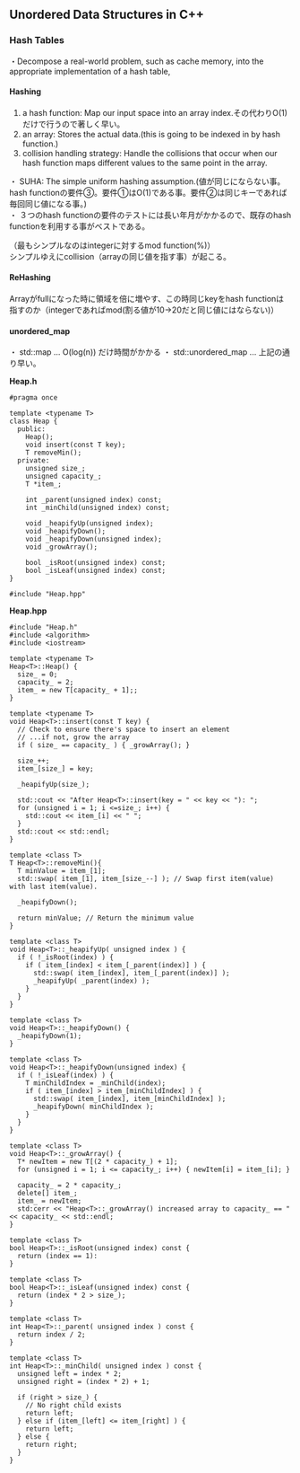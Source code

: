 ## Unordered Data Structures in C++

### Hash Tables
・Decompose a real-world problem, such as cache memory, into the appropriate implementation of a hash table,<br>

#### Hashing
1. a hash function: Map our input space into an array index.その代わりO(1)だけで行うので著しく早い。<br>
2. an array: Stores the actual data.(this is going to be indexed in by hash function.)<br>
3. collision handling strategy: Handle the collisions that occur when our hash function maps different values to the same point in the array.<br>

・ SUHA: The simple uniform hashing assumption.(値が同じにならない事。hash functionの要件③。要件①はO(1)である事。要件②は同じキーであれば毎回同じ値になる事。)<br>
・ ３つのhash functionの要件のテストには長い年月がかかるので、既存のhash functionを利用する事がベストである。<br>

（最もシンプルなのはintegerに対するmod function(%)）<br>
シンプルゆえにcollision（arrayの同じ値を指す事）が起こる。

#### ReHashing
Arrayがfullになった時に領域を倍に増やす、この時同じkeyをhash functionは指すのか（integerであればmod(割る値が10->20だと同じ値にはならない)）

#### unordered_map
・ std::map ... O(log(n)) だけ時間がかかる
・ std::unordered_map ... 上記の通り早い。

**Heap.h**<br>
```
#pragma once

template <typename T>
class Heap {
  public:
    Heap();
    void insert(const T key);
    T removeMin();
  private:
    unsigned size_;
    unsigned capacity_;
    T *item_;
    
    int _parent(unsigned index) const;
    int _minChild(unsigned index) const;

    void _heapifyUp(unsigned index);
    void _heapifyDown();
    void _heapifyDown(unsigned index);
    void _growArray();

    bool _isRoot(unsigned index) const;
    bool _isLeaf(unsigned index) const;
}

#include "Heap.hpp"
```

**Heap.hpp**<br>
```
#include "Heap.h"
#include <algorithm>
#include <iostream>

template <typename T>
Heap<T>::Heap() {
  size_ = 0;
  capacity_ = 2;
  item_ = new T[capacity_ + 1];;
}

template <typename T>
void Heap<T>::insert(const T key) {
  // Check to ensure there's space to insert an element
  // ...if not, grow the array
  if ( size_ == capacity_ ) { _growArray(); }

  size_++;
  item_[size_] = key;
  
  _heapifyUp(size_);
  
  std::cout << "After Heap<T>::insert(key = " << key << "): ";
  for (unsigned i = 1; i <=size_; i++) {
    std::cout << item_[i] << " ";
  }
  std::cout << std::endl;
}

template <class T>
T Heap<T>::removeMin(){
  T minValue = item_[1];
  std::swap( item_[1], item_[size_--] ); // Swap first item(value) with last item(value).
  
  _heapifyDown();
  
  return minValue; // Return the minimum value
}

template <class T>
void Heap<T>::_heapifyUp( unsigned index ) {
  if ( !_isRoot(index) ) {
    if ( item_[index] < item_[_parent(index)] ) {
      std::swap( item_[index], item_[_parent(index)] );
      _heapifyUp( _parent(index) );
    }
  }
}

template <class T>
void Heap<T>::_heapifyDown() {
  _heapifyDown(1);
}

template <class T>
void Heap<T>::_heapifyDown(unsigned index) {
  if ( !_isLeaf(index) ) {
    T minChildIndex = _minChild(index);
    if ( item_[index] > item_[minChildIndex] ) {
      std::swap( item_[index], item_[minChildIndex] );
      _heapifyDown( minChildIndex );
    }
  }
}

template <class T>
void Heap<T>::_growArray() {
  T* newItem = new T[(2 * capacity_) + 1];
  for (unsigned i = 1; i <= capacity_; i++) { newItem[i] = item_[i]; }
  
  capacity_ = 2 * capacity_;
  delete[] item_;
  item_ = newItem;
  std:cerr << "Heap<T>::_growArray() increased array to capacity_ == " << capacity_ << std::endl;
}

template <class T>
bool Heap<T>::_isRoot(unsigned index) const {
  return (index == 1):
}

template <class T>
bool Heap<T>::_isLeaf(unsigned index) const {
  return (index * 2 > size_);
}

template <class T>
int Heap<T>::_parent( unsigned index ) const {
  return index / 2;
}

template <class T>
int Heap<T>::_minChild( unsigned index ) const {
  unsigned left = index * 2;
  unsigned right = (index * 2) + 1;
  
  if (right > size_) {
    // No right child exists
    return left;
  } else if (item_[left] <= item_[right] ) {
    return left;
  } else {
    return right;
  }
}

```
